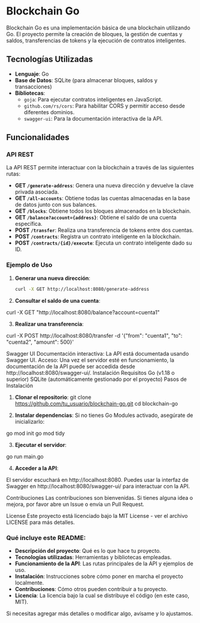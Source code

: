 # Blockchain Go

Blockchain Go es una implementación básica de una blockchain utilizando Go. El proyecto permite la creación de bloques, la gestión de cuentas y saldos, transferencias de tokens y la ejecución de contratos inteligentes.

## Tecnologías Utilizadas

- **Lenguaje**: Go
- **Base de Datos**: SQLite (para almacenar bloques, saldos y transacciones)
- **Bibliotecas**:
  - `goja`: Para ejecutar contratos inteligentes en JavaScript.
  - `github.com/rs/cors`: Para habilitar CORS y permitir acceso desde diferentes dominios.
  - `swagger-ui`: Para la documentación interactiva de la API.

## Funcionalidades

### API REST

La API REST permite interactuar con la blockchain a través de las siguientes rutas:

- **GET `/generate-address`**: Genera una nueva dirección y devuelve la clave privada asociada.
- **GET `/all-accounts`**: Obtiene todas las cuentas almacenadas en la base de datos junto con sus balances.
- **GET `/blocks`**: Obtiene todos los bloques almacenados en la blockchain.
- **GET `/balance?account={address}`**: Obtiene el saldo de una cuenta específica.
- **POST `/transfer`**: Realiza una transferencia de tokens entre dos cuentas.
- **POST `/contracts`**: Registra un contrato inteligente en la blockchain.
- **POST `/contracts/{id}/execute`**: Ejecuta un contrato inteligente dado su ID.

### Ejemplo de Uso

1. **Generar una nueva dirección**:
   ```bash
   curl -X GET http://localhost:8080/generate-address


2. **Consultar el saldo de una cuenta**:


curl -X GET "http://localhost:8080/balance?account=cuenta1"

3. **Realizar una transferencia**:

curl -X POST http://localhost:8080/transfer -d '{"from": "cuenta1", "to": "cuenta2", "amount": 500}'

Swagger UI
Documentación interactiva: La API está documentada usando Swagger UI.
Acceso: Una vez el servidor esté en funcionamiento, la documentación de la API puede ser accedida desde http://localhost:8080/swagger-ui/.
Instalación
Requisitos
Go (v1.18 o superior)
SQLite (automáticamente gestionado por el proyecto)
Pasos de Instalación


1. **Clonar el repositorio**:
git clone https://github.com/tu_usuario/blockchain-go.git
cd blockchain-go

2. **Instalar dependencias**: Si no tienes Go Modules activado, asegúrate de inicializarlo:

go mod init
go mod tidy

3. **Ejecutar el servidor**:

go run main.go

4. **Acceder a la API**:
 
 El servidor escuchará en http://localhost:8080. Puedes usar la interfaz de Swagger en http://localhost:8080/swagger-ui/ para interactuar con la API.

Contribuciones
Las contribuciones son bienvenidas. Si tienes alguna idea o mejora, por favor abre un Issue o envía un Pull Request.


License
Este proyecto está licenciado bajo la MIT License - ver el archivo LICENSE para más detalles.


### Qué incluye este README:
- **Descripción del proyecto**: Qué es lo que hace tu proyecto.
- **Tecnologías utilizadas**: Herramientas y bibliotecas empleadas.
- **Funcionamiento de la API**: Las rutas principales de la API y ejemplos de uso.
- **Instalación**: Instrucciones sobre cómo poner en marcha el proyecto localmente.
- **Contribuciones**: Cómo otros pueden contribuir a tu proyecto.
- **Licencia**: La licencia bajo la cual se distribuye el código (en este caso, MIT).

Si necesitas agregar más detalles o modificar algo, avísame y lo ajustamos.


 

